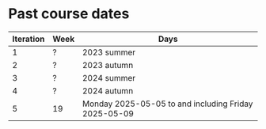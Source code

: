 # Past course dates

Iteration|Week|Days
---------|----|-----------------------------------------------------
1        |?   |2023 summer
2        |?   |2023 autumn
3        |?   |2024 summer
4        |?   |2024 autumn
5        |19  |Monday 2025-05-05 to and including Friday 2025-05-09

